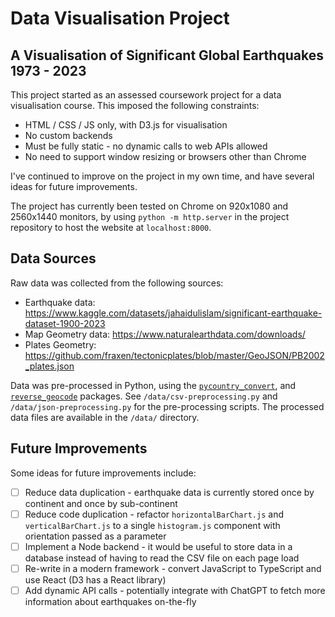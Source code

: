 # Data Visualisation Project

## A Visualisation of Significant Global Earthquakes 1973 - 2023

This project started as an assessed coursework project for a data visualisation course. This imposed the following constraints:
- HTML / CSS / JS only, with D3.js for visualisation
- No custom backends
- Must be fully static - no dynamic calls to web APIs allowed
- No need to support window resizing or browsers other than Chrome

I've continued to improve on the project in my own time, and have several ideas for future improvements.

The project has currently been tested on Chrome on 920x1080 and 2560x1440 monitors, by using `python -m http.server` in the project repository to host the website at `localhost:8000`.

## Data Sources

Raw data was collected from the following sources:
- Earthquake data: https://www.kaggle.com/datasets/jahaidulislam/significant-earthquake-dataset-1900-2023
- Map Geometry data: https://www.naturalearthdata.com/downloads/
- Plates Geometry: https://github.com/fraxen/tectonicplates/blob/master/GeoJSON/PB2002_plates.json

Data was pre-processed in Python, using the [`pycountry_convert`](https://github.com/jefftune/pycountry-convert/tree/master/pycountry_convert), and [`reverse_geocode`](https://github.com/richardpenman/reverse_geocode) packages. See `/data/csv-preprocessing.py` and `/data/json-preprocessing.py` for the pre-processing scripts. The processed data files are available in the `/data/` directory.

## Future Improvements

Some ideas for future improvements include:
- [ ] Reduce data duplication - earthquake data is currently stored once by continent and once by sub-continent
- [ ] Reduce code duplication - refactor `horizontalBarChart.js` and `verticalBarChart.js` to a single `histogram.js` component with orientation passed as a parameter
- [ ] Implement a Node backend - it would be useful to store data in a database instead of having to read the CSV file on each page load
- [ ] Re-write in a modern framework - convert JavaScript to TypeScript and use React (D3 has a React library)
- [ ] Add dynamic API calls - potentially integrate with ChatGPT to fetch more information about earthquakes on-the-fly
